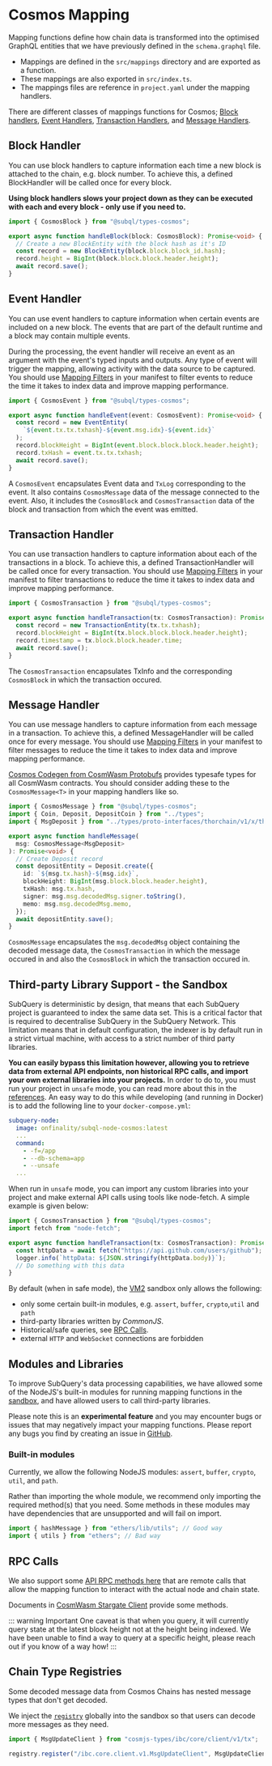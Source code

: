 # Cosmos Mapping

Mapping functions define how chain data is transformed into the optimised GraphQL entities that we have previously defined in the `schema.graphql` file.

- Mappings are defined in the `src/mappings` directory and are exported as a function.
- These mappings are also exported in `src/index.ts`.
- The mappings files are reference in `project.yaml` under the mapping handlers.

There are different classes of mappings functions for Cosmos; [Block handlers](#block-handler), [Event Handlers](#event-handler), [Transaction Handlers](#transaction-handler), and [Message Handlers](#message-handler).

## Block Handler

You can use block handlers to capture information each time a new block is attached to the chain, e.g. block number. To achieve this, a defined BlockHandler will be called once for every block.

**Using block handlers slows your project down as they can be executed with each and every block - only use if you need to.**

```ts
import { CosmosBlock } from "@subql/types-cosmos";

export async function handleBlock(block: CosmosBlock): Promise<void> {
  // Create a new BlockEntity with the block hash as it's ID
  const record = new BlockEntity(block.block.block_id.hash);
  record.height = BigInt(block.block.block.header.height);
  await record.save();
}
```

## Event Handler

You can use event handlers to capture information when certain events are included on a new block. The events that are part of the default runtime and a block may contain multiple events.

During the processing, the event handler will receive an event as an argument with the event's typed inputs and outputs. Any type of event will trigger the mapping, allowing activity with the data source to be captured. You should use [Mapping Filters](../manifest/cosmos.md#mapping-handlers-and-filters) in your manifest to filter events to reduce the time it takes to index data and improve mapping performance.

```ts
import { CosmosEvent } from "@subql/types-cosmos";

export async function handleEvent(event: CosmosEvent): Promise<void> {
  const record = new EventEntity(
    `${event.tx.tx.txhash}-${event.msg.idx}-${event.idx}`
  );
  record.blockHeight = BigInt(event.block.block.block.header.height);
  record.txHash = event.tx.tx.txhash;
  await record.save();
}
```

A `CosmosEvent` encapsulates Event data and `TxLog` corresponding to the event. It also contains `CosmosMessage` data of the message connected to the event. Also, it includes the `CosmosBlock` and `CosmosTransaction` data of the block and transaction from which the event was emitted.

## Transaction Handler

You can use transaction handlers to capture information about each of the transactions in a block. To achieve this, a defined TransactionHandler will be called once for every transaction. You should use [Mapping Filters](../manifest/cosmos.md#mapping-handlers-and-filters) in your manifest to filter transactions to reduce the time it takes to index data and improve mapping performance.

```ts
import { CosmosTransaction } from "@subql/types-cosmos";

export async function handleTransaction(tx: CosmosTransaction): Promise<void> {
  const record = new TransactionEntity(tx.tx.txhash);
  record.blockHeight = BigInt(tx.block.block.block.header.height);
  record.timestamp = tx.block.block.header.time;
  await record.save();
}
```

The `CosmosTransaction` encapsulates TxInfo and the corresponding `CosmosBlock` in which the transaction occured.

## Message Handler

You can use message handlers to capture information from each message in a transaction. To achieve this, a defined MessageHandler will be called once for every message. You should use [Mapping Filters](../manifest/cosmos.md#mapping-handlers-and-filters) in your manifest to filter messages to reduce the time it takes to index data and improve mapping performance.

[Cosmos Codegen from CosmWasm Protobufs](../introduction.md#cosmos-codegen-from-cosmwasm-protobufs) provides typesafe types for all CosmWasm contracts. You should consider adding these to the `CosmosMessage<T>` in your mapping handlers like so.

```ts
import { CosmosMessage } from "@subql/types-cosmos";
import { Coin, Deposit, DepositCoin } from "../types";
import { MsgDeposit } from "../types/proto-interfaces/thorchain/v1/x/thorchain/types/msg_deposit";

export async function handleMessage(
  msg: CosmosMessage<MsgDeposit>
): Promise<void> {
  // Create Deposit record
  const depositEntity = Deposit.create({
    id: `${msg.tx.hash}-${msg.idx}`,
    blockHeight: BigInt(msg.block.block.header.height),
    txHash: msg.tx.hash,
    signer: msg.msg.decodedMsg.signer.toString(),
    memo: msg.msg.decodedMsg.memo,
  });
  await depositEntity.save();
}
```

`CosmosMessage` encapsulates the `msg.decodedMsg` object containing the decoded message data, the `CosmosTransaction` in which the message occured in and also the `CosmosBlock` in which the transaction occured in.

## Third-party Library Support - the Sandbox

SubQuery is deterministic by design, that means that each SubQuery project is guaranteed to index the same data set. This is a critical factor that is required to decentralise SubQuery in the SubQuery Network. This limitation means that in default configuration, the indexer is by default run in a strict virtual machine, with access to a strict number of third party libraries.

**You can easily bypass this limitation however, allowing you to retrieve data from external API endpoints, non historical RPC calls, and import your own external libraries into your projects.** In order to do to, you must run your project in `unsafe` mode, you can read more about this in the [references](../../run_publish/references.md#unsafe-node-service). An easy way to do this while developing (and running in Docker) is to add the following line to your `docker-compose.yml`:

```yml
subquery-node:
  image: onfinality/subql-node-cosmos:latest
  ...
  command:
    - -f=/app
    - --db-schema=app
    - --unsafe
  ...
```

When run in `unsafe` mode, you can import any custom libraries into your project and make external API calls using tools like node-fetch. A simple example is given below:

```ts
import { CosmosTransaction } from "@subql/types-cosmos";
import fetch from "node-fetch";

export async function handleTransaction(tx: CosmosTransaction): Promise<void> {
  const httpData = await fetch("https://api.github.com/users/github");
  logger.info(`httpData: ${JSON.stringify(httpData.body)}`);
  // Do something with this data
}
```

By default (when in safe mode), the [VM2](https://www.npmjs.com/package/vm2) sandbox only allows the following:

- only some certain built-in modules, e.g. `assert`, `buffer`, `crypto`,`util` and `path`
- third-party libraries written by _CommonJS_.
- Historical/safe queries, see [RPC Calls](#rpc-calls).
- external `HTTP` and `WebSocket` connections are forbidden

## Modules and Libraries

To improve SubQuery's data processing capabilities, we have allowed some of the NodeJS's built-in modules for running mapping functions in the [sandbox](#third-party-library-support---the-sandbox), and have allowed users to call third-party libraries.

Please note this is an **experimental feature** and you may encounter bugs or issues that may negatively impact your mapping functions. Please report any bugs you find by creating an issue in [GitHub](https://github.com/subquery/subql).

### Built-in modules

Currently, we allow the following NodeJS modules: `assert`, `buffer`, `crypto`, `util`, and `path`.

Rather than importing the whole module, we recommend only importing the required method(s) that you need. Some methods in these modules may have dependencies that are unsupported and will fail on import.

```ts
import { hashMessage } from "ethers/lib/utils"; // Good way
import { utils } from "ethers"; // Bad way
```

## RPC Calls

We also support some [API RPC methods here](https://github.com/subquery/subql-cosmos/blob/main/packages/types/src/global.ts#L11) that are remote calls that allow the mapping function to interact with the actual node and chain state.

Documents in [CosmWasm Stargate Client](https://cosmos.github.io/cosmjs/latest/cosmwasm-stargate/modules.html) provide some methods.

::: warning Important
One caveat is that when you query, it will currently query state at the latest block height not at the height being indexed. We have been unable to find a way to query at a specific height, please reach out if you know of a way how!
:::

## Chain Type Registries

Some decoded message data from Cosmos Chains has nested message types that don't get decoded.

We inject the [`registry`](https://cosmos.github.io/cosmjs/latest/proto-signing/classes/Registry.html) globally into the sandbox so that users can decode more messages as they need.

```ts
import { MsgUpdateClient } from "cosmjs-types/ibc/core/client/v1/tx";

registry.register("/ibc.core.client.v1.MsgUpdateClient", MsgUpdateClient);
```
